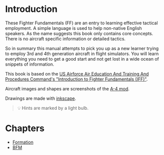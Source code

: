 # Introduction

These Fighter Fundamentals (FF) are an entry to learning effective tactical employment.
A simple language is used to help non-native English speakers. 
As the name suggests this book only contains core concepts.
There is no aircraft specific information or detailed tactics.

So in summary this manual attempts to pick you up as a new learner trying to employ 3rd and 4th generation aircraft in flight simulators.
You will learn everything you need to get a good start and not get lost in a wide ocean of snippets of information.

This book is based on the [US Airforce Air Education And Training And Procedures Command's "Introduction to
Fighter Fundamentals (IFF)"](https://static.e-publishing.af.mil/production/1/aetc/publication/aetcttp11-1/aetcttp11-1.pdf).

Aircraft images and shapes are screenshots of the [A-4 mod](https://heclak.github.io/community-a4e-c/).

Drawings are made with [inkscape](https://inkscape.org/).

> 💡 Hints are marked by  a light bulb. 

# Chapters

 - [Formation](./Form/intro.md)
 - [BFM](./BFM/BFM_intro.md)